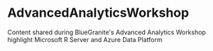 # AdvancedAnalyticsWorkshop
Content shared during BlueGranite's Advanced Analytics Workshop highlight Microsoft R Server and Azure Data Platform
